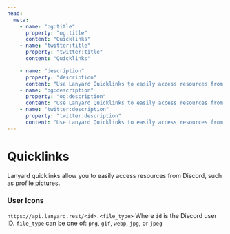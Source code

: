 ```yaml
---
head:
  meta:
    - name: "og:title"
      property: "og:title"
      content: "Quicklinks"
    - name: "twitter:title"
      property: "twitter:title"
      content: "Quicklinks"

    - name: "description"
      property: "description"
      content: "Use Lanyard Quicklinks to easily access resources from Discord such as profile pictures."
    - name: "og:description"
      property: "og:description"
      content: "Use Lanyard Quicklinks to easily access resources from Discord such as profile pictures."
    - name: "twitter:description"
      property: "twitter:description"
      content: "Use Lanyard Quicklinks to easily access resources from Discord such as profile pictures."
---
```


# Quicklinks

Lanyard quicklinks allow you to easily access resources from Discord, such as profile pictures.

### User Icons

`https://api.lanyard.rest/<id>.<file_type>`
Where `id` is the Discord user ID. `file_type` can be one of: `png`, `gif`, `webp`, `jpg`, or `jpeg`
